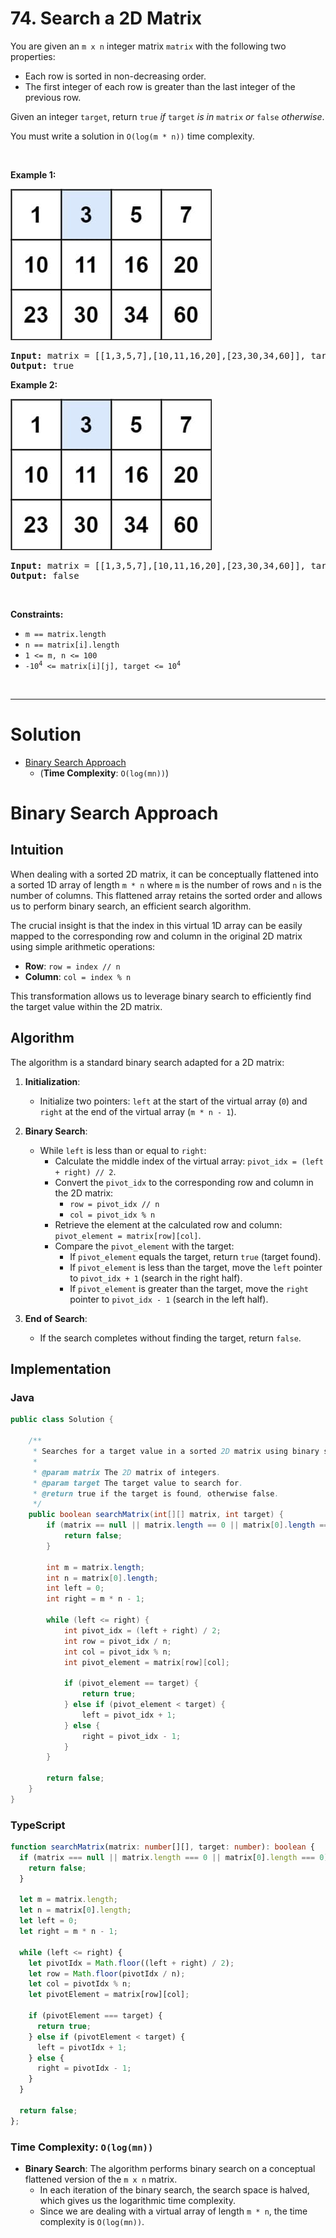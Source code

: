 # 74. Search a 2D Matrix

<p>You are given an <code>m x n</code> integer matrix <code>matrix</code> with the following two properties:</p>

<ul>
	<li>Each row is sorted in non-decreasing order.</li>
	<li>The first integer of each row is greater than the last integer of the previous row.</li>
</ul>

<p>Given an integer <code>target</code>, return <code>true</code> <em>if</em> <code>target</code> <em>is in</em> <code>matrix</code> <em>or</em> <code>false</code> <em>otherwise</em>.</p>

<p>You must write a solution in <code>O(log(m * n))</code> time complexity.</p>

<p>&nbsp;</p>
<p><strong class="example">Example 1:</strong></p>
<img alt="" src="img/74-1.jpg" style="width: 322px; height: 242px;">
<pre><strong>Input:</strong> matrix = [[1,3,5,7],[10,11,16,20],[23,30,34,60]], target = 3
<strong>Output:</strong> true
</pre>

<p><strong class="example">Example 2:</strong></p>
<img alt="" src="img/74-1.jpg" style="width: 322px; height: 242px;">
<pre><strong>Input:</strong> matrix = [[1,3,5,7],[10,11,16,20],[23,30,34,60]], target = 13
<strong>Output:</strong> false
</pre>

<p>&nbsp;</p>
<p><strong>Constraints:</strong></p>

<ul>
	<li><code>m == matrix.length</code></li>
	<li><code>n == matrix[i].length</code></li>
	<li><code>1 &lt;= m, n &lt;= 100</code></li>
	<li><code>-10<sup>4</sup> &lt;= matrix[i][j], target &lt;= 10<sup>4</sup></code></li>
</ul>

<br>

---

# Solution

- [Binary Search Approach](#binary-search-approach)
  - (**Time Complexity**: `O(log(mn))`)

# Binary Search Approach

## **Intuition**

When dealing with a sorted 2D matrix, it can be conceptually flattened into a sorted 1D array of length `m * n` where `m` is the number of rows and `n` is the number of columns. This flattened array retains the sorted order and allows us to perform binary search, an efficient search algorithm.

The crucial insight is that the index in this virtual 1D array can be easily mapped to the corresponding row and column in the original 2D matrix using simple arithmetic operations:

- **Row**: `row = index // n`
- **Column**: `col = index % n`

This transformation allows us to leverage binary search to efficiently find the target value within the 2D matrix.

## **Algorithm**

The algorithm is a standard binary search adapted for a 2D matrix:

1. **Initialization**:
   - Initialize two pointers: `left` at the start of the virtual array (`0`) and `right` at the end of the virtual array (`m * n - 1`).

2. **Binary Search**:
   - While `left` is less than or equal to `right`:
     - Calculate the middle index of the virtual array: `pivot_idx = (left + right) // 2`.
     - Convert the `pivot_idx` to the corresponding row and column in the 2D matrix:
       - `row = pivot_idx // n`
       - `col = pivot_idx % n`
     - Retrieve the element at the calculated row and column: `pivot_element = matrix[row][col]`.
     - Compare the `pivot_element` with the target:
       - If `pivot_element` equals the target, return `true` (target found).
       - If `pivot_element` is less than the target, move the `left` pointer to `pivot_idx + 1` (search in the right half).
       - If `pivot_element` is greater than the target, move the `right` pointer to `pivot_idx - 1` (search in the left half).

3. **End of Search**:
   - If the search completes without finding the target, return `false`.

## **Implementation**

### Java

```java
public class Solution {
    
    /**
     * Searches for a target value in a sorted 2D matrix using binary search.
     *
     * @param matrix The 2D matrix of integers.
     * @param target The target value to search for.
     * @return true if the target is found, otherwise false.
     */
    public boolean searchMatrix(int[][] matrix, int target) {
        if (matrix == null || matrix.length == 0 || matrix[0].length == 0) {
            return false;
        }
        
        int m = matrix.length;
        int n = matrix[0].length;
        int left = 0;
        int right = m * n - 1;
        
        while (left <= right) {
            int pivot_idx = (left + right) / 2;
            int row = pivot_idx / n;
            int col = pivot_idx % n;
            int pivot_element = matrix[row][col];
            
            if (pivot_element == target) {
                return true;
            } else if (pivot_element < target) {
                left = pivot_idx + 1;
            } else {
                right = pivot_idx - 1;
            }
        }
        
        return false;
    }
}
```

### TypeScript

```typescript
function searchMatrix(matrix: number[][], target: number): boolean {
  if (matrix === null || matrix.length === 0 || matrix[0].length === 0) {
    return false;
  }

  let m = matrix.length;
  let n = matrix[0].length;
  let left = 0;
  let right = m * n - 1;

  while (left <= right) {
    let pivotIdx = Math.floor((left + right) / 2);
    let row = Math.floor(pivotIdx / n);
    let col = pivotIdx % n;
    let pivotElement = matrix[row][col];

    if (pivotElement === target) {
      return true;
    } else if (pivotElement < target) {
      left = pivotIdx + 1;
    } else {
      right = pivotIdx - 1;
    }
  }

  return false;
};
```


### **Time Complexity**: `O(log(mn))`

- **Binary Search**: The algorithm performs binary search on a conceptual flattened version of the `m x n` matrix. 
  - In each iteration of the binary search, the search space is halved, which gives us the logarithmic time complexity.
  - Since we are dealing with a virtual array of length `m * n`, the time complexity is `O(log(mn))`.
